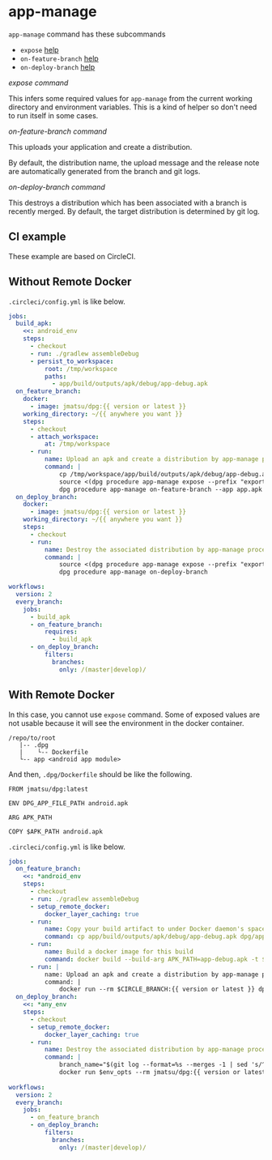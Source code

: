 # app-manage

`app-manage` command has these subcommands

- `expose` [help](procedure.app-manage.expose.txt)
- `on-feature-branch` [help](procedure.app-manage.on-feature-branch.txt)
- `on-deploy-branch` [help](procedure.app-manage.on-deploy-branch.txt)

*expose command*
 
This infers some required values for `app-manage` from the current working directory and environment variables. This is a kind of helper so don't need to run itself in some cases.

*on-feature-branch command*

This uploads your application and create a distribution. 

By default, the distribution name, the upload message and the release note are automatically generated from the branch and git logs.  

*on-deploy-branch command*

This destroys a distribution which has been associated with a branch is recently merged. By default, the target distribution is determined by git log.

## CI example

These example are based on CircleCI.

## Without Remote Docker

`.circleci/config.yml` is like below. 

```.circleci/config.yml
jobs:
  build_apk:
    <<: android_env
    steps:
      - checkout
      - run: ./gradlew assembleDebug
      - persist_to_workspace:
          root: /tmp/workspace
          paths:
            - app/build/outputs/apk/debug/app-debug.apk
  on_feature_branch:
    docker:
      - image: jmatsu/dpg:{{ version or latest }}
    working_directory: ~/{{ anywhere you want }}
    steps:
      - checkout
      - attach_workspace:
          at: /tmp/workspace
      - run:
          name: Upload an apk and create a distribution by app-manage procedure.
          command: |
              cp /tmp/workspace/app/build/outputs/apk/debug/app-debug.apk app.apk
              source <(dpg procedure app-manage expose --prefix "export " --token <your api token> --app-owner <your app's owner name>) 
              dpg procedure app-manage on-feature-branch --app app.apk
  on_deploy_branch:
    docker:
      - image: jmatsu/dpg:{{ version or latest }}
    working_directory: ~/{{ anywhere you want }}
    steps:
      - checkout
      - run:
          name: Destroy the associated distribution by app-manage procedure.
          command: |
              source <(dpg procedure app-manage expose --prefix "export " --token <your api token> --app-owner <your app's owner name> --android --app-id <your app id>)
              dpg procedure app-manage on-deploy-branch

workflows:
  version: 2
  every_branch:
    jobs:
      - build_apk
      - on_feature_branch:
          requires:
            - build_apk
      - on_deploy_branch:
          filters:
            branches:
              only: /(master|develop)/
```

## With Remote Docker

In this case, you cannot use `expose` command. Some of exposed values are not usable because it will see the environment in the docker container.

```
/repo/to/root
   |-- .dpg
   |    └-- Dockerfile
   └-- app <android app module>
```

And then, `.dpg/Dockerfile` should be like the following. 

```dpg/Dockerfile
FROM jmatsu/dpg:latest

ENV DPG_APP_FILE_PATH android.apk

ARG APK_PATH

COPY $APK_PATH android.apk
```

`.circleci/config.yml` is like below. 

```.circleci/config.yml
jobs:
  on_feature_branch:
    <<: *android_env
    steps:
      - checkout
      - run: ./gradlew assembleDebug
      - setup_remote_docker:
          docker_layer_caching: true
      - run:
          name: Copy your build artifact to under Docker daemon's space
          command: cp app/build/outputs/apk/debug/app-debug.apk dpg/app-debug.apk
      - run:
          name: Build a docker image for this build
          command: docker build --build-arg APK_PATH=app-debug.apk -t $CIRCLE_BRANCH:dpg .dpg
      - run: |
          name: Upload an apk and create a distribution by app-manage procedure.
          command: |
              docker run --rm $CIRCLE_BRANCH:{{ version or latest }} dpg procedure app-manage on-feature-branch --token <your api token> --app-owner <your app's owner name> --android --branch-name "$CIRCLE_BRANCH"
  on_deploy_branch:
    <<: *any_env
    steps:
      - checkout
      - setup_remote_docker:
          docker_layer_caching: true
      - run:
          name: Destroy the associated distribution by app-manage procedure.
          command: |
              branch_name="$(git log --format=%s --merges -1 | sed 's/^.* from [^\/]*\/\(.*\)$/\1/')"
              docker run $env_opts --rm jmatsu/dpg:{{ version or latest }} dpg procedure app-manage on-deploy-branch --token <your api token> --app-owner <your app's owner name> --android --app-id <your app id> --distribution-name "$branch_name"
  
workflows:
  version: 2
  every_branch:
    jobs:
      - on_feature_branch
      - on_deploy_branch:
          filters:
            branches:
              only: /(master|develop)/
```
